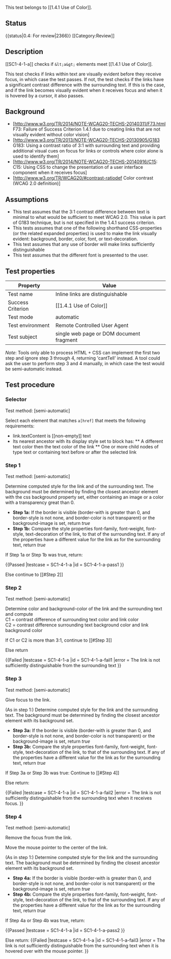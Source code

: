 This test belongs to [[1.4.1 Use of Color]].

## Status
{{status|0.4: For review|2366}}
[[Category:Review]]

## Description
[[SC1-4-1-a]] checks if `&lt;a&gt;` elements meet [[1.4.1 Use of Color]].

This test checks if links within text are visually evident before they receive focus, in which case the test passes. If not, the test checks if the links have a significant contrast difference with the surrounding text. If this is the case, and if the link becomes visually evident when it receives focus and when it is hovered by a cursor, it also passes.

## Background
- [http://www.w3.org/TR/2014/NOTE-WCAG20-TECHS-20140311/F73.html F73: Failure of Success Criterion 1.4.1 due to creating links that are not visually evident without color vision]
- [http://www.w3.org/TR/2013/NOTE-WCAG20-TECHS-20130905/G183 G183: Using a contrast ratio of 3:1 with surrounding text and providing additional visual cues on focus for links or controls where color alone is used to identify them]
- [http://www.w3.org/TR/2014/NOTE-WCAG20-TECHS-20140916/C15: C15: Using CSS to change the presentation of a user interface component when it receives focus]
- [http://www.w3.org/TR/WCAG20/#contrast-ratiodef Color contrast (WCAG 2.0 definition)]

## Assumptions
- This test assumes that the 3:1 contrast difference between text is minimal to what would be sufficient to meet WCAG 2.0. This value is part of G183 technique, but is not specified in the 1.4.1 success criterion.
- This tests assumes that one of the following shorthand CSS-properties (or the related expanded properties) is used to make the link visually evident: background, border, color, font, or text-decoration.
- This test assumes that any use of border will make links sufficiently distinguishable
- This test assumes that the different font is presented to the user.

## Test properties

| Property         | Value
|------------------|----
|Test name         |Inline links are distinguishable
|Success Criterion |[[1.4.1 Use of Color]]
|Test mode         |automatic
|Test environment  |Remote Controlled User Agent
|Test subject      |single web page or DOM document fragment


*Note*: Tools only able to process HTML + CSS can implement the first two step and ignore step 3 through 4, returning 'cantTell' instead. A tool could ask the user to perform step 3 and 4 manually, in which case the test would be semi-automatic instead.

## Test procedure

### Selector
Test method: [semi-automatic]

Select each element that matches `a[href]` that meets the following requirements:
- link.textContent is [[non-empty]] text
- Its nearest ancestor with its display style set to block has:
** A different text color then the text color of the link
** One or more child nodes of type text or containing text before or after the selected link

### Step 1
Test method: [semi-automatic]

Determine computed style for the link and of the surrounding text. The background must be determined by finding the closest ancestor element with the css background property set, either containing an image or a color with a transparency great than 0.

- **Step 1a:** If the border is visible (border-with is greater than 0, and border-style is not none, and border-color is not transparent) or the background-image is set, return *true*
- **Step 1b:** Compare the style properties font-family, font-weight, font-style, text-decoration of the link, to that of the surrounding text. If any of the properties have a different value for the link as for the surrounding text, return *true*

If Step 1a or Step 1b was true, return:

{{Passed
|testcase = SC1-4-1-a
|id = SC1-4-1-a-pass1
}}

Else continue to [[#Step 2]]

### Step 2
Test method: [semi-automatic]

Determine color and background-color of the link and the surrounding text and compute<br />C1 = contrast difference of surrounding text color and link color<br />C2 = contrast difference surrounding text background color and link background color

If C1 or C2 is more than 3:1, continue to [[#Step 3]]

Else return

{{Failed
|testcase = SC1-4-1-a
|id = SC1-4-1-a-fail1
|error = The link is not sufficiently distinguishable from the surrounding text
}}

### Step 3
Test method: [semi-automatic]

Give focus to the link.

(As in step 1:) Determine computed style for the link and the surrounding text. The background must be determined by finding the closest ancestor element with its background set.

- **Step 3a:** If the border is visible (border-with is greater than 0, and border-style is not none, and border-color is not transparent) or the background-image is set, return *true*
- **Step 3b:** Compare the style properties font-family, font-weight, font-style, text-decoration of the link, to that of the surrounding text. If any of the properties have a different value for the link as for the surrounding text, return *true*

If Step 3a or Step 3b was true: Continue to [[#Step 4]]

Else return:

{{Failed
|testcase = SC1-4-1-a
|id = SC1-4-1-a-fail2
|error = The link is not sufficiently distinguishable from the surrounding text when it receives focus.
}}

### Step 4
Test method: [semi-automatic]

Remove the focus from the link.

Move the mouse pointer to the center of the link.

(As in step 1:) Determine computed style for the link and the surrounding text. The background must be determined by finding the closest ancestor element with its background set.

- **Step 4a:** If the border is visible (border-with is greater than 0, and border-style is not none, and border-color is not transparent) or the background-image is set, return *true*
- **Step 4b:** Compare the style properties font-family, font-weight, font-style, text-decoration of the link, to that of the surrounding text. If any of the properties have a different value for the link as for the surrounding text, return *true*

If Step 4a or Step 4b was true, return:

{{Passed
|testcase = SC1-4-1-a
|id = SC1-4-1-a-pass2
}}

Else return:
{{Failed
|testcase = SC1-4-1-a
|id = SC1-4-1-a-fail3
|error = The link is not sufficiently distinguishable from the surrounding text when it is hovered over with the mouse pointer.
}}
